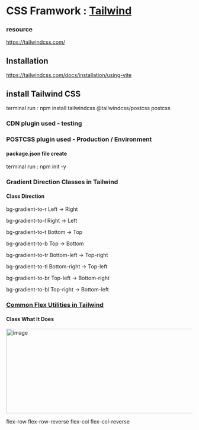 # CSS Framwork : [Tailwind](https://youtu.be/7lmoLxbUENM?si=863sCcSax9CUzDxG)

### resource 
https://tailwindcss.com/

## Installation 
https://tailwindcss.com/docs/installation/using-vite

## install Tailwind CSS 
terminal run : npm install tailwindcss @tailwindcss/postcss postcss

### CDN plugin used - testing 
### POSTCSS plugin used - Production / Environment

#### package.json file create
terminal run : npm init -y

### Gradient Direction Classes in Tailwind
#### Class	Direction
bg-gradient-to-r	Left → Right

bg-gradient-to-l	Right → Left

bg-gradient-to-t	Bottom → Top

bg-gradient-to-b	Top → Bottom

bg-gradient-to-tr	Bottom-left → Top-right

bg-gradient-to-tl	Bottom-right → Top-left

bg-gradient-to-br	Top-left → Bottom-right

bg-gradient-to-bl	Top-right → Bottom-left

###  [Common Flex Utilities in Tailwind](https://youtu.be/53kRTGGDYd8?si=IbdzDUWvfw2GjwKA)
#### Class	What It Does
<img width="840" height="228" alt="image" src="https://github.com/user-attachments/assets/7cea83d2-812b-4511-aa15-3d3c97926a2a" />

flex-row
flex-row-reverse
flex-col
flex-col-reverse







